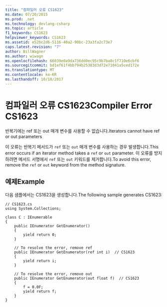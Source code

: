 ```yaml
---
title: "컴파일러 오류 CS1623"
ms.date: 07/20/2015
ms.prod: .net
ms.technology: devlang-csharp
ms.topic: article
f1_keywords: CS1623
helpviewer_keywords: CS1623
ms.assetid: e52bc2d6-5116-40a2-90bc-23a3fa2c73e7
caps.latest.revision: "7"
author: BillWagner
ms.author: wiwagn
ms.openlocfilehash: 66039e0a9da736dd0ec95c9b7ba8c1f710e6cbf6
ms.sourcegitcommit: bd1ef61f4bb794b25383d3d72e71041a5ced172e
ms.translationtype: MT
ms.contentlocale: ko-KR
ms.lasthandoff: 10/18/2017
---
```

# <a name="compiler-error-cs1623"></a><span data-ttu-id="70dcc-102">컴파일러 오류 CS1623</span><span class="sxs-lookup"><span data-stu-id="70dcc-102">Compiler Error CS1623</span></span>
<span data-ttu-id="70dcc-103">반복기에는 ref 또는 out 매개 변수를 사용할 수 없습니다.</span><span class="sxs-lookup"><span data-stu-id="70dcc-103">Iterators cannot have ref or out parameters</span></span>  
  
 <span data-ttu-id="70dcc-104">이 오류는 반복기 메서드가 `ref` 또는 `out` 매개 변수를 사용하는 경우 발생합니다.</span><span class="sxs-lookup"><span data-stu-id="70dcc-104">This error occurs if an iterator method takes a `ref` or `out` parameter.</span></span> <span data-ttu-id="70dcc-105">이 오류를 방지하려면 메서드 서명에서 `ref` 또는 `out` 키워드를 제거합니다.</span><span class="sxs-lookup"><span data-stu-id="70dcc-105">To avoid this error, remove the `ref` or `out` keyword from the method signature.</span></span>  
  
## <a name="example"></a><span data-ttu-id="70dcc-106">예제</span><span class="sxs-lookup"><span data-stu-id="70dcc-106">Example</span></span>  
 <span data-ttu-id="70dcc-107">다음 샘플에서는 CS1623을 생성합니다.</span><span class="sxs-lookup"><span data-stu-id="70dcc-107">The following sample generates CS1623:</span></span>  
  
```  
// CS1623.cs  
using System.Collections;  
  
class C : IEnumerable  
{  
    public IEnumerator GetEnumerator()  
    {  
        yield return 0;  
    }  
  
    // To resolve the error, remove ref  
    public IEnumerator GetEnumerator(ref int i)  // CS1623  
    {  
        yield return i;  
    }  
  
    // To resolve the error, remove out  
    public IEnumerator GetEnumerator(out float f)  // CS1623  
    {  
        f = 0.0F;  
        yield return f;  
    }  
}  
```
